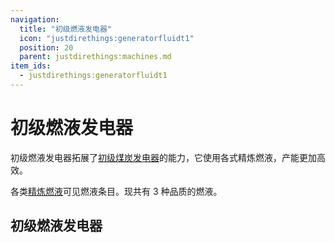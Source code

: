 ```yaml
---
navigation:
  title: "初级燃液发电器"
  icon: "justdirethings:generatorfluidt1"
  position: 20
  parent: justdirethings:machines.md
item_ids:
  - justdirethings:generatorfluidt1
---
```


# 初级燃液发电器

初级燃液发电器拓展了[初级煤炭发电器](./mach_generatort1.md)的能力，它使用各式精炼燃液，产能更加高效。

各类[精炼燃液](./res_refined_fuel_t2.md)可见燃液条目。现共有 3 种品质的燃液。

## 初级燃液发电器



<Recipe id="justdirethings:generatorfluidt1" />

